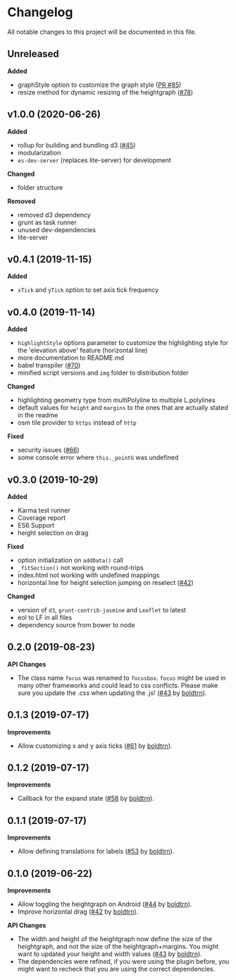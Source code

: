 # Changelog
All notable changes to this project will be documented in this file.

## Unreleased

**Added**
- graphStyle option to customize the graph style ([PR #85](https://github.com/GIScience/Leaflet.Heightgraph/pull/85))
- resize method for dynamic resizing of the heightgraph ([#78](https://github.com/GIScience/Leaflet.Heightgraph/issues/78))

## v1.0.0 (2020-06-26)

**Added**
- rollup for building and bundling d3 ([#45](https://github.com/GIScience/Leaflet.Heightgraph/issues/45))
- modularization
- `es-dev-server` (replaces lite-server) for development

**Changed**
- folder structure

**Removed**
- removed d3 dependency
- grunt as task runner
- unused dev-dependencies
- lite-server

## v0.4.1 (2019-11-15)

**Added**
- `xTick` and `yTick` option to set axis tick frequency

## v0.4.0 (2019-11-14)

**Added**
- `highlightStyle` options parameter to customize the highlighting style
for the 'elevation above' feature (horizontal line)
- more documentation to README.md
- babel transpiler
([#70](https://github.com/GIScience/Leaflet.Heightgraph/issues/70))
- minified script versions and `img` folder to distribution folder

**Changed**
- highlighting geometry type from multiPolyline to multiple L.polylines
- default values for `height` and `margins` to the ones that are actually stated in the readme
- osm tile provider to `https` instead of `http`

**Fixed**
- security issues
([#66](https://github.com/GIScience/Leaflet.Heightgraph/issues/66))
- some console error where `this._pointG` was undefined

## v0.3.0 (2019-10-29)

**Added**
- Karma test runner
- Coverage report
- ES6 Support
- height selection on drag

**Fixed**
- option initialization on `addData()` call
- `_fitSection()` not working with round-trips
- index.html not working with undefined mappings
- horizontal line for height selection jumping on reselect
([#42](https://github.com/GIScience/Leaflet.Heightgraph/issues/42))

**Changed**
- version of `d3`, `grunt-contrib-jasmine` and `Leaflet` to latest
- eol to LF in all files
- dependency source from bower to node

## 0.2.0 (2019-08-23)

**API Changes**

* The class name `focus` was renamed to `focusbox`.
`focus` might be used in many other frameworks and could lead to css conflicts.
Please make sure you update the .css when updating the .js!
([#43](https://github.com/GIScience/Leaflet.Heightgraph/pull/64) by 
[boldtrn](https://github.com/boldtrn)).

## 0.1.3 (2019-07-17)

**Improvements**

* Allow customizing x and y axis ticks
([#61](https://github.com/GIScience/Leaflet.Heightgraph/pull/61) by
[boldtrn](https://github.com/boldtrn)).

## 0.1.2 (2019-07-17)

**Improvements**

* Callback for the expand state
([#58](https://github.com/GIScience/Leaflet.Heightgraph/pull/58) by
[boldtrn](https://github.com/boldtrn)).

## 0.1.1 (2019-07-17)

**Improvements**

* Allow defining translations for labels
([#53](https://github.com/GIScience/Leaflet.Heightgraph/pull/53) by
[boldtrn](https://github.com/boldtrn)).

## 0.1.0 (2019-06-22)

**Improvements**

* Allow toggling the heightgraph on Android
([#44](https://github.com/GIScience/Leaflet.Heightgraph/pull/44) by
[boldtrn](https://github.com/boldtrn)).
* Improve horizontal drag
([#42](https://github.com/GIScience/Leaflet.Heightgraph/pull/42) by
[boldtrn](https://github.com/boldtrn)).

**API Changes**

* The width and height of the heightgraph now define the size of the heightgraph,
and not the size of the heightgraph+margins.
You might want to updated your height and width values
([#43](https://github.com/GIScience/Leaflet.Heightgraph/pull/43) by
[boldtrn](https://github.com/boldtrn)).
* The dependencies were refined, if you were using the plugin before,
you might want to recheck that you are using the correct dependencies.
